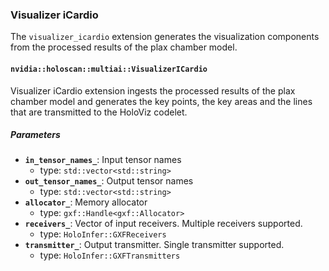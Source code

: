 ### Visualizer iCardio

The `visualizer_icardio` extension generates the visualization components from the processed results of the plax chamber model.

#### `nvidia::holoscan::multiai::VisualizerICardio`

Visualizer iCardio extension ingests the processed results of the plax chamber model and generates the key points, the key areas and the lines that are transmitted to the HoloViz codelet.

##### Parameters

- **`in_tensor_names_`**: Input tensor names
  - type: `std::vector<std::string>`
- **`out_tensor_names_`**: Output tensor names
  - type: `std::vector<std::string>`
- **`allocator_`**: Memory allocator
  - type: `gxf::Handle<gxf::Allocator>`
- **`receivers_`**: Vector of input receivers. Multiple receivers supported.
  - type: `HoloInfer::GXFReceivers`
- **`transmitter_`**: Output transmitter. Single transmitter supported.
  - type: `HoloInfer::GXFTransmitters`
